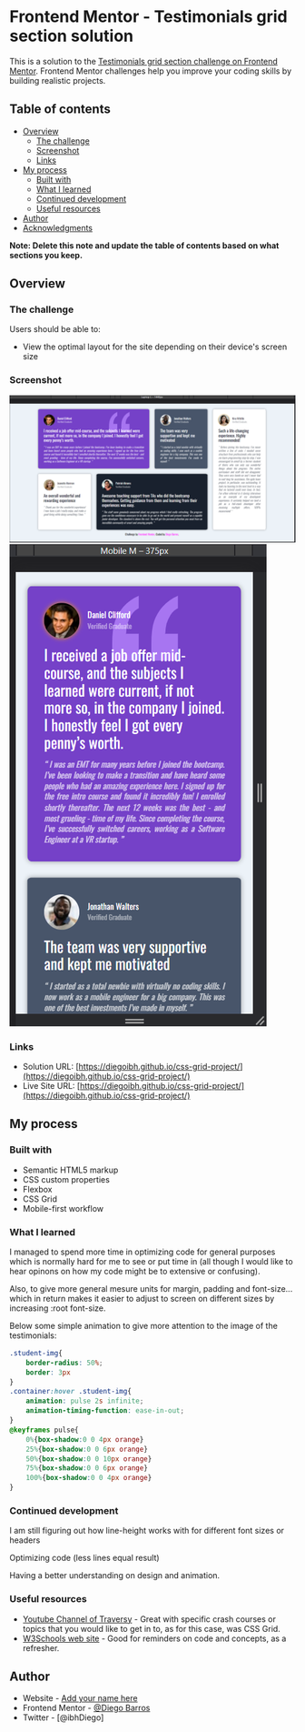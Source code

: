 # Frontend Mentor - Testimonials grid section solution

This is a solution to the [Testimonials grid section challenge on Frontend Mentor](https://diegoibh.github.io/css-grid-project/). Frontend Mentor challenges help you improve your coding skills by building realistic projects. 

## Table of contents

- [Overview](#overview)
  - [The challenge](#the-challenge)
  - [Screenshot](#screenshot)
  - [Links](#links)
- [My process](#my-process)
  - [Built with](#built-with)
  - [What I learned](#what-i-learned)
  - [Continued development](#continued-development)
  - [Useful resources](#useful-resources)
- [Author](#author)
- [Acknowledgments](#acknowledgments)

**Note: Delete this note and update the table of contents based on what sections you keep.**

## Overview

### The challenge

Users should be able to:

- View the optimal layout for the site depending on their device's screen size

### Screenshot

![Testimonials pic on 1440px](./design/final-project-pic1440.jpg)
![Testimonials pic on 375px](./design/final-project-pic375.jpg)


### Links

- Solution URL: [https://diegoibh.github.io/css-grid-project/](https://diegoibh.github.io/css-grid-project/)
- Live Site URL: [https://diegoibh.github.io/css-grid-project/](https://diegoibh.github.io/css-grid-project/)

## My process

### Built with

- Semantic HTML5 markup
- CSS custom properties
- Flexbox
- CSS Grid
- Mobile-first workflow

### What I learned

I managed to spend more time in optimizing code for general purposes which is normally hard for me to see or put time in (all though I would like to hear opinons on how my code might be to extensive or confusing).

Also, to give more general mesure units for margin, padding and font-size... which in return makes it easier to adjust to screen on different sizes by increasing :root font-size.

Below some simple animation to give more attention to the image of the testimonials:

```css
.student-img{
    border-radius: 50%;
    border: 3px 
}
.container:hover .student-img{
    animation: pulse 2s infinite;
    animation-timing-function: ease-in-out;
}
@keyframes pulse{
    0%{box-shadow:0 0 4px orange}
    25%{box-shadow:0 0 6px orange}
    50%{box-shadow:0 0 10px orange}
    75%{box-shadow:0 0 6px orange}
    100%{box-shadow:0 0 4px orange}
}
```

### Continued development

I am still figuring out how line-height works with for different font sizes or headers

Optimizing code (less lines equal result)

Having a better understanding on design and animation.


### Useful resources

- [Youtube Channel of Traversy](https://www.youtube.com/c/TraversyMedia) - Great with specific crash courses or topics that you would like to get in to, as for this case, was CSS Grid.
- [W3Schools web site](https://www.w3schools.com/) - Good for reminders on code and concepts, as a refresher.

## Author

- Website - [Add your name here](https://github.com/DiegoIBH)
- Frontend Mentor - [@Diego Barros](https://www.frontendmentor.io/profile/yourusername)
- Twitter - [@ibhDiego]
